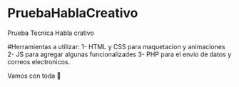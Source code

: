# PruebaHablaCreativo
Prueba Tecnica Habla crativo

#Herramientas a utilizar:
1- HTML y CSS para maquetacion y animaciones
2- JS para agregar algunas funcionalizades
3- PHP para el envio de datos y correos electronicos.

Vamos con toda :muscle:
